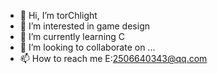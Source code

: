 - 👋 Hi, I’m torChlight
- 👀 I’m interested in game design
- 🌱 I’m currently learning C
- 💞️ I’m looking to collaborate on ...
- 📫 How to reach me E:2506640343@qq.com

<!---
01000xs/01000xs is a ✨ special ✨ repository because its `README.md` (this file) appears on your GitHub profile.
You can click the Preview link to take a look at your changes.
--->
